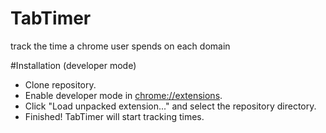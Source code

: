 # TabTimer
track the time a chrome user spends on each domain

#Installation (developer mode)
- Clone repository.
- Enable developer mode in <a href="chrome://extensions">chrome://extensions</a>.
- Click "Load unpacked extension..." and select the repository directory.
- Finished! TabTimer will start tracking times.
